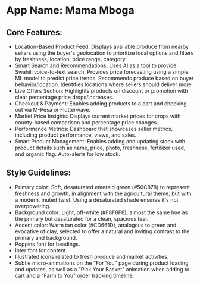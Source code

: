 # **App Name**: Mama Mboga

## Core Features:

- Location-Based Product Feed: Displays available produce from nearby sellers using the buyer's geolocation to prioritize local options and filters by freshness, location, price range, category.
- Smart Search and Recommendations: Uses AI as a tool to provide Swahili voice-to-text search. Provides price forecasting using a simple ML model to predict price trends. Recommends produce based on buyer behavior/location. Identifies locations where sellers should deliver more.
- Live Offers Section: Highlights products on discount or promotion with clear percentage price drops/increases.
- Checkout & Payment: Enables adding products to a cart and checking out via M-Pesa or Flutterwave.
- Market Price Insights: Displays current market prices for crops with county-based comparison and percentage price changes.
- Performance Metrics: Dashboard that showcases seller metrics, including product performance, views, and sales.
- Smart Product Management: Enables adding and updating stock with product details such as name, price, photo, freshness, fertilizer used, and organic flag. Auto-alerts for low stock.

## Style Guidelines:

- Primary color: Soft, desaturated emerald green (#50C878) to represent freshness and growth, in alignment with the agricultural theme, but with a modern, muted twist. Using a desaturated shade ensures it's not overpowering.
- Background color: Light, off-white (#F8F8F8), almost the same hue as the primary but desaturated for a clean, spacious feel.
- Accent color: Warm tan color (#CD661D), analogous to green and evocative of clay, selected to offer a natural and inviting contrast to the primary and background.
- Poppins font for headings.
- Inter font for content.
- Illustrated icons related to fresh produce and market activities.
- Subtle micro-animations on the "For You" page during product loading and updates, as well as a "Pick Your Basket" animation when adding to cart and a "Farm to You" order tracking timeline.